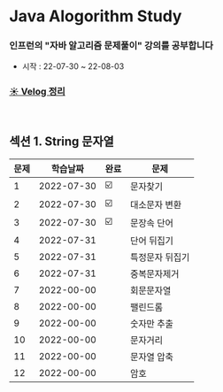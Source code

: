 
# Java Alogorithm Study
### 인프런의 "자바 알고리즘 문제풀이" 강의를 공부합니다
- 시작 : 22-07-30 ~ 22-08-03

### [☀️ Velog 정리](https://velog.io/@jupiter-j/series/Algorithm)

<br>

## 섹션 1. String 문자열
| 문제 |학습날짜 | 완료 |문제 |
| ------ | -- | -- |----------- |
| 1 | 2022-07-30 | ☑️ | 문자찾기 |
| 2 |  2022-07-30|☑️  | 대소문자 변환|
| 3 |   2022-07-30 |☑️  | 문장속 단어 |
| 4 |   2022-07-31 | | 단어 뒤집기 |
| 5 | 2022-07-31|  | 특정문자 뒤집기 |
| 6 | 2022-07-31 |  | 중복문자제거 |
| 7 |  2022-00-00 |  | 회문문자열 |
| 8 |  2022-00-00 |   | 팰린드롬|
| 9 |  2022-00-00 |   | 숫자만 추출 |
| 10 |  2022-00-00  |   | 문자거리 |
| 11 |  2022-00-00 |   | 문자열 압축|
| 12 |  2022-00-00  |   | 암호 |
